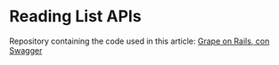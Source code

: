 # Reading List APIs 

Repository containing the code used in this article: 
[Grape on Rails, con Swagger]( https://tech.uqido.com/2019/05/22/grape-on-rails-con-swagger/)
